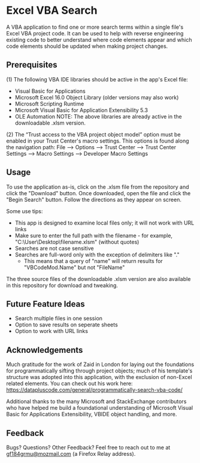 # Excel VBA Search
A VBA application to find one or more search terms within a single file's Excel VBA project code. It can be used to help with
reverse engineering existing code to better understand where code elements appear and which code elements should be updated when making 
project changes.

## Prerequisites
(1) The following VBA IDE libraries should be active in the app's Excel file:
  * Visual Basic for Applications
  * Microsoft Excel 16.0 Object Library (older versions may also work)
  * Microsoft Scripting Runtime
  * Microsoft Visual Basic for Application Extensibility 5.3
  * OLE Automation
NOTE: The above libraries are already active in the downloadable .xlsm version.
  
 (2) The “Trust access to the VBA project object model” option must be enabled in your Trust Center's macro settings. This options is
  found along the navigation path: File --> Options --> Trust Center --> Trust Center Settings --> Macro Settings --> Developer Macro Settings

## Usage

To use the application as-is, click on the .xlsm file from the repository and click the "Download" button. Once downloaded, open the file and click the "Begin Search" button. Follow the directions as they appear on screen.

Some use tips:
* This app is designed to examine local files only; it will not work with URL links
* Make sure to enter the full path with the filename - for example, "C:\User\Desktop\filename.xlsm" (without quotes)
* Searches are not case sensitive
* Searches are full-word only with the exception of delimiters like "."
  * This means that a query of "name" will return results for "VBCodeMod.Name" but not "FileName"

The three source files of the downloadable .xlsm version are also available in this repository for download and tweaking.

## Future Feature Ideas
* Search multiple files in one session
* Option to save results on seperate sheets
* Option to work with URL links

## Acknowledgements
Much gratitude for the work of Zaid in London for laying out the foundations for programmatically sifting through project objects; 
much of his template's structure was adopted into this application, with the exclusion of non-Excel related elements. You can check out 
his work here: https://datapluscode.com/general/programmatically-search-vba-code/

Additional thanks to the many Microsoft and StackExchange contributors who have helped me build a foundational understanding
of Microsoft Visual Basic for Applications Extensibility, VBIDE object handling, and more.

## Feedback
Bugs? Questions? Other Feedback? Feel free to reach out to me at gf184grmu@mozmail.com (a Firefox Relay address).
